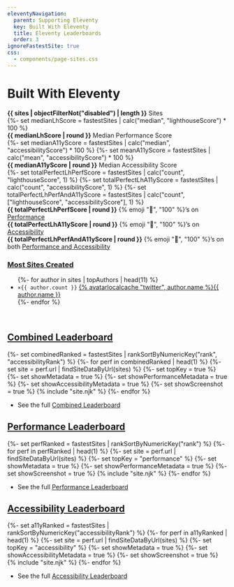 ```yaml
---
eleventyNavigation:
  parent: Supporting Eleventy
  key: Built With Eleventy
  title: Eleventy Leaderboards
  order: 3
ignoreFastestSite: true
css:
  - components/page-sites.css
---
```


# Built With Eleventy

<div class="lo" style="--lo-stackpoint: 30em; --lo-margin-v: 2em">
	<div class="lo-c" style="flex-grow: 2" id="statistics"><!-- backwards compt for previous id link -->
		<div><strong class="sites-val">{{ sites | objectFilterNot("disabled") | length }}</strong> Sites</div>
		{%- set medianLhScore = fastestSites | calc("median", "lighthouseScore") * 100 %}
		<div><strong class="sites-val">{{ medianLhScore | round }}</strong> Median Performance Score</div>
		{%- set medianA11yScore = fastestSites | calc("median", "accessibilityScore") * 100 %}
		{%- set meanA11yScore = fastestSites | calc("mean", "accessibilityScore") * 100 %}
		<div><strong class="sites-val">{{ medianA11yScore | round }}</strong> Median Accessibility Score</div>
		{%- set totalPerfectLhPerfScore = fastestSites | calc("count", "lighthouseScore", 1) %}
		{%- set totalPerfectLhA11yScore = fastestSites | calc("count", "accessibilityScore", 1) %}
		{%- set totalPerfectLhPerfAndA11yScore = fastestSites | calc("count", ["lighthouseScore", "accessibilityScore"], 1) %}
		<div><strong class="sites-val">{{ totalPerfectLhPerfScore | round }}</strong> {% emoji "💯", "100" %}’s on <a href="/leaderboard/perf/">Performance</a></div>
		<div><strong class="sites-val">{{ totalPerfectLhA11yScore | round }}</strong> {% emoji "💯", "100" %}’s on <a href="/leaderboard/a11y/">Accessibility</a></div>
		<div><strong class="sites-val">{{ totalPerfectLhPerfAndA11yScore | round }}</strong> {% emoji "💯", "100" %}’s on both <a href="/leaderboard/combined/">Performance and Accessibility</a></div>
	</div>
	<div class="lo-c">
		<h3 class="authors-hed"><a href="/authors/">Most Sites Created</a></h3>
		<ul class="authors-list">
		{%- for author in sites | topAuthors | head(11) %}
			<li><code>×{{ author.count }}</code> <a href="/authors/{{ author.name }}/">{% avatarlocalcache "twitter", author.name %}{{ author.name }}</a></li>
		{%- endfor %}
		</ul>
	</div>
</div>

<br>

## [Combined Leaderboard](/leaderboard/combined/)

<div class="lo sites-lo" style="--lo-stackpoint: 30em; --lo-margin-v: 2em">
{%- set combinedRanked = fastestSites | rankSortByNumericKey("rank", "accessibilityRank") %}
{%- for perf in combinedRanked | head(1) %}
{%- set site = perf.url | findSiteDataByUrl(sites) %}
	{%- set topKey = true %}
	{%- set showMetadata = true %}
	{%- set showPerformanceMetadata = true %}
	{%- set showAccessibilityMetadata = true %}
	{%- set showScreenshot = true %}
	{% include "site.njk" %}
{%- endfor %}
</div>

* See the full [Combined Leaderboard](/leaderboard/combined/)

## [Performance Leaderboard](/leaderboard/perf/)

<div class="lo sites-lo" style="--lo-stackpoint: 30em; --lo-margin-v: 2em">
{%- set perfRanked = fastestSites | rankSortByNumericKey("rank") %}
{%- for perf in perfRanked | head(1) %}
{%- set site = perf.url | findSiteDataByUrl(sites) %}
	{%- set topKey = "performance" %}
	{%- set showMetadata = true %}
	{%- set showPerformanceMetadata = true %}
	{%- set showScreenshot = true %}
	{% include "site.njk" %}
{%- endfor %}
</div>

* See the full [Performance Leaderboard](/leaderboard/perf/)

## [Accessibility Leaderboard](/leaderboard/a11y/)

<div class="lo sites-lo" style="--lo-stackpoint: 30em; --lo-margin-v: 2em">
{%- set a11yRanked = fastestSites | rankSortByNumericKey("accessibilityRank") %}
{%- for perf in a11yRanked | head(1) %}
{%- set site = perf.url | findSiteDataByUrl(sites) %}
	{%- set topKey = "accessibility" %}
	{%- set showMetadata = true %}
	{%- set showAccessibilityMetadata = true %}
	{%- set showScreenshot = true %}
	{% include "site.njk" %}
{%- endfor %}
</div>

* See the full [Accessibility Leaderboard](/leaderboard/a11y/)

